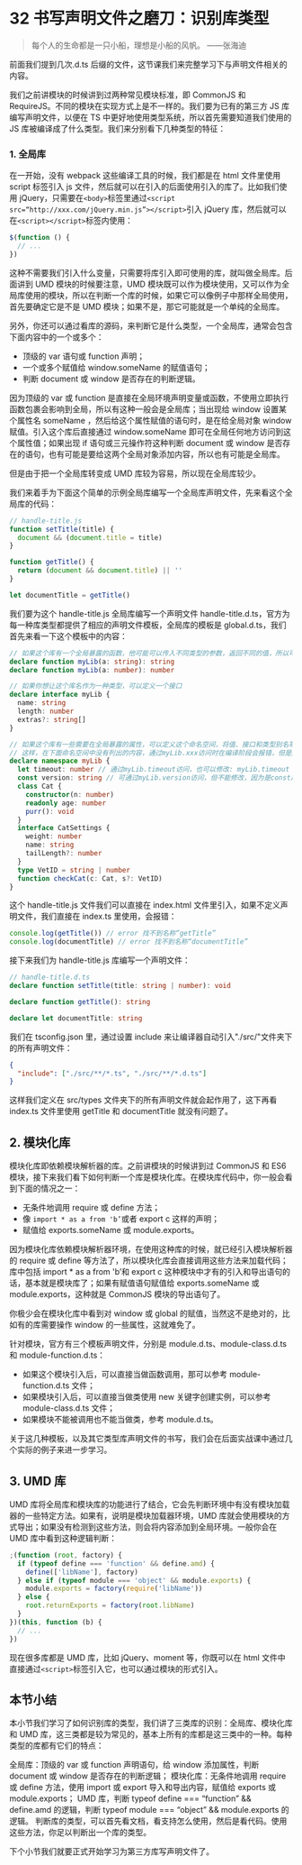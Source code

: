 # 32 书写声明文件之磨刀：识别库类型

> 每个人的生命都是一只小船，理想是小船的风帆。 ——张海迪

前面我们提到几次.d.ts 后缀的文件，这节课我们来完整学习下与声明文件相关的内容。

我们之前讲模块的时候讲到过两种常见模块标准，即 CommonJS 和 RequireJS。不同的模块在实现方式上是不一样的。我们要为已有的第三方 JS 库编写声明文件，以便在 TS 中更好地使用类型系统，所以首先需要知道我们使用的 JS 库被编译成了什么类型。我们来分别看下几种类型的特征：

### 1. 全局库

在一开始，没有 webpack 这些编译工具的时候，我们都是在 html 文件里使用 script 标签引入 js 文件，然后就可以在引入的后面使用引入的库了。比如我们使用 jQuery，只需要在`<body>`标签里通过`<script src=“http://xxx.com/jQuery.min.js”></script>`引入 jQuery 库，然后就可以在`<script></script>`标签内使用：

```js
$(function () {
  // ...
})
```

这种不需要我们引入什么变量，只需要将库引入即可使用的库，就叫做全局库。后面讲到 UMD 模块的时候要注意，UMD 模块既可以作为模块使用，又可以作为全局库使用的模块，所以在判断一个库的时候，如果它可以像例子中那样全局使用，首先要确定它是不是 UMD 模块；如果不是，那它可能就是一个单纯的全局库。

另外，你还可以通过看库的源码，来判断它是什么类型，一个全局库，通常会包含下面内容中的一个或多个：

- 顶级的 var 语句或 function 声明；
- 一个或多个赋值给 window.someName 的赋值语句；
- 判断 document 或 window 是否存在的判断逻辑。

因为顶级的 var 或 function 是直接在全局环境声明变量或函数，不使用立即执行函数包裹会影响到全局，所以有这种一般会是全局库；当出现给 window 设置某个属性名 someName ，然后给这个属性赋值的语句时，是在给全局对象 window 赋值。引入这个库后直接通过 window.someName 即可在全局任何地方访问到这个属性值；如果出现 if 语句或三元操作符这种判断 document 或 window 是否存在的语句，也有可能是要给这两个全局对象添加内容，所以也有可能是全局库。

但是由于把一个全局库转变成 UMD 库较为容易，所以现在全局库较少。

我们来着手为下面这个简单的示例全局库编写一个全局库声明文件，先来看这个全局库的代码：

```js
// handle-title.js
function setTitle(title) {
  document && (document.title = title)
}

function getTitle() {
  return (document && document.title) || ''
}

let documentTitle = getTitle()
```

我们要为这个 handle-title.js 全局库编写一个声明文件 handle-title.d.ts，官方为每一种库类型都提供了相应的声明文件模板，全局库的模板是 global.d.ts，我们首先来看一下这个模板中的内容：

```ts
// 如果这个库有一个全局暴露的函数，他可能可以传入不同类型的参数，返回不同的值，所以可以为它定义函数重载
declare function myLib(a: string): string
declare function myLib(a: number): number
```

```ts
// 如果你想让这个库名作为一种类型，可以定义一个接口
declare interface myLib {
  name: string
  length: number
  extras?: string[]
}
```

```ts
// 如果这个库有一些需要在全局暴露的属性，可以定义这个命名空间，将值、接口和类型别名等定义在这里
// 这样，在下面命名空间中没有列出的内容，通过myLib.xxx访问时在编译阶段会报错，但是运行时是可以访问的，只要这个JS库里定义了。
declare namespace myLib {
  let timeout: number // 通过myLib.timeout访问，也可以修改: myLib.timeout = 123
  const version: string // 可通过myLib.version访问，但不能修改，因为是const声明的
  class Cat {
    constructor(n: number)
    readonly age: number
    purr(): void
  }
  interface CatSettings {
    weight: number
    name: string
    tailLength?: number
  }
  type VetID = string | number
  function checkCat(c: Cat, s?: VetID)
}
```

这个 handle-title.js 文件我们可以直接在 index.html 文件里引入，如果不定义声明文件，我们直接在 index.ts 里使用，会报错：

```ts
console.log(getTitle()) // error 找不到名称“getTitle”
console.log(documentTitle) // error 找不到名称“documentTitle”
```

接下来我们为 handle-title.js 库编写一个声明文件：

```ts
// handle-title.d.ts
declare function setTitle(title: string | number): void

declare function getTitle(): string

declare let documentTitle: string
```

我们在 tsconfig.json 里，通过设置 include 来让编译器自动引入"./src/"文件夹下的所有声明文件：

```json
{
  "include": ["./src/**/*.ts", "./src/**/*.d.ts"]
}
```

这样我们定义在 src/types 文件夹下的所有声明文件就会起作用了，这下再看 index.ts 文件里使用 getTitle 和 documentTitle 就没有问题了。

## 2. 模块化库

模块化库即依赖模块解析器的库。之前讲模块的时候讲到过 CommonJS 和 ES6 模块，接下来我们看下如何判断一个库是模块化库。在模块库代码中，你一般会看到下面的情况之一：

- 无条件地调用 require 或 define 方法；
- 像 `import * as a from 'b’`或者 export c 这样的声明；
- 赋值给 exports.someName 或 module.exports。

因为模块化库依赖模块解析器环境，在使用这种库的时候，就已经引入模块解析器的 require 或 define 等方法了，所以模块化库会直接调用这些方法来加载代码；库中包括 import \* as a from 'b’和 export c 这种模块中才有的引入和导出语句的话，基本就是模块库了；如果有赋值语句赋值给 exports.someName 或 module.exports，这种就是 CommonJS 模块的导出语句了。

你极少会在模块化库中看到对 window 或 global 的赋值，当然这不是绝对的，比如有的库需要操作 window 的一些属性，这就难免了。

针对模块，官方有三个模板声明文件，分别是 module.d.ts、module-class.d.ts 和 module-function.d.ts：

- 如果这个模块引入后，可以直接当做函数调用，那可以参考 module-function.d.ts 文件；
- 如果模块引入后，可以直接当做类使用 new 关键字创建实例，可以参考 module-class.d.ts 文件；
- 如果模块不能被调用也不能当做类，参考 module.d.ts。

关于这几种模板，以及其它类型库声明文件的书写，我们会在后面实战课中通过几个实际的例子来进一步学习。

## 3. UMD 库

UMD 库将全局库和模块库的功能进行了结合，它会先判断环境中有没有模块加载器的一些特定方法。如果有，说明是模块加载器环境，UMD 库就会使用模块的方式导出；如果没有检测到这些方法，则会将内容添加到全局环境。一般你会在 UMD 库中看到这种逻辑判断：

```js
;(function (root, factory) {
  if (typeof define === 'function' && define.amd) {
    define(['libName'], factory)
  } else if (typeof module === 'object' && module.exports) {
    module.exports = factory(require('libName'))
  } else {
    root.returnExports = factory(root.libName)
  }
})(this, function (b) {
  // ...
})
```

现在很多库都是 UMD 库，比如 jQuery、moment 等，你既可以在 html 文件中直接通过`<script>`标签引入它，也可以通过模块的形式引入。

## 本节小结

本小节我们学习了如何识别库的类型，我们讲了三类库的识别：全局库、模块化库和 UMD 库，这三类都是较为常见的，基本上所有的库都是这三类中的一种。每种类型的库都有它们的特点：

全局库：顶级的 var 或 function 声明语句，给 window 添加属性，判断 document 或 window 是否存在的判断逻辑；
模块化库：无条件地调用 require 或 define 方法，使用 import 或 export 导入和导出内容，赋值给 exports 或 module.exports；
UMD 库，判断 typeof define === “function” && define.amd 的逻辑，判断 typeof module === “object” && module.exports 的逻辑。
判断库的类型，可以首先看文档，看支持怎么使用，然后是看代码。使用这些方法，你足以判断出一个库的类型。

下个小节我们就要正式开始学习为第三方库写声明文件了。
